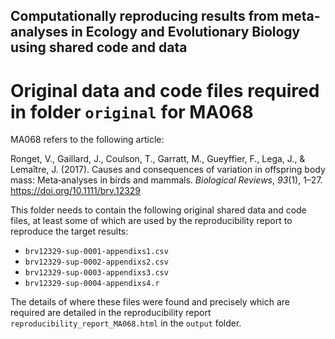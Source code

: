 ## Computationally reproducing results from meta-analyses in Ecology and Evolutionary Biology using shared code and data

# Original data and code files required in folder `original` for MA068

MA068 refers to the following article:

Ronget, V., Gaillard, J., Coulson, T., Garratt, M., Gueyffier, F., Lega, J., & Lemaître, J. (2017). Causes and consequences of variation in offspring body mass: Meta‐analyses in birds and mammals. _Biological Reviews_, _93_(1), 1–27. https://doi.org/10.1111/brv.12329

This folder needs to contain the following original shared data and code files, at least some of which are used by the reproducibility report to reproduce the target results:

- `brv12329-sup-0001-appendixs1.csv`
- `brv12329-sup-0002-appendixs2.csv`
- `brv12329-sup-0003-appendixs3.csv`
- `brv12329-sup-0004-appendixs4.r`

The details of where these files were found and precisely which are required are detailed in the reproducibility report `reproducibility_report_MA068.html` in the `output` folder.

